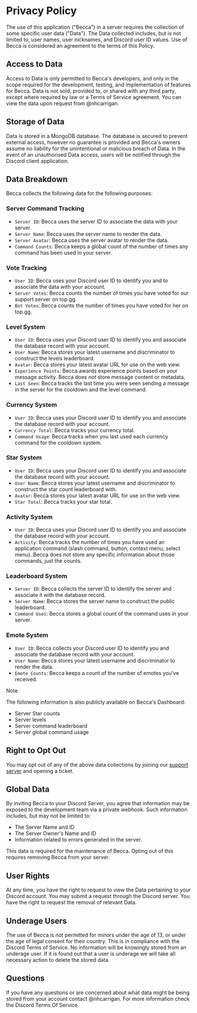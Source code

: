 # Privacy Policy

The use of this application ("Becca") in a server requires the collection of some specific user data ("Data"). The Data collected includes, but is not limited to, user names, user nicknames, and Discord user ID values. Use of Becca is considered an agreement to the terms of this Policy.

## Access to Data

Access to Data is only permitted to Becca's developers, and only in the scope required for the development, testing, and implementation of features for Becca. Data is not sold, provided to, or shared with any third party, except where required by law or a Terms of Service agreement. You can view the data upon request from @nhcarrigan.

## Storage of Data

Data is stored in a MongoDB database. The database is secured to prevent external access, however no guarantee is provided and Becca's owners assume no liability for the unintentional or malicious breach of Data. In the event of an unauthorised Data access, users will be notified through the Discord client application.

## Data Breakdown

Becca collects the following data for the following purposes:

### Server Command Tracking

- `Server ID`: Becca uses the server ID to associate the data with your server.
- `Server Name`: Becca uses the server name to render the data.
- `Server Avatar`: Becca uses the server avatar to render the data.
- `Command Counts`: Becca keeps a global count of the number of times any command has been used in your server.

### Vote Tracking

- `User ID`: Becca uses your Discord user ID to identify you and to associate the data with your account.
- `Server Votes`: Becca counts the number of times you have voted for our support server on top.gg.
- `Bot Votes`: Becca counts the number of times you have voted for her on top.gg.

### Level System

- `User ID`: Becca uses your Discord user ID to identify you and associate the database record with your account.
- `User Name`: Becca stores your latest username and discriminator to construct the levels leaderboard.
- `Avatar`: Becca stores your latest avatar URL for use on the web view.
- `Experience Points`: Becca awards experience points based on your message activity. Becca does _not_ store message content or metadata.
- `Last Seen`: Becca tracks the last time you were seen sending a message in the server for the cooldown and the level command.

### Currency System

- `User ID`: Becca uses your Discord user ID to identify you and associate the database record with your account.
- `Currency Total`: Becca tracks your currency total.
- `Command Usage`: Becca tracks when you last used each currency command for the cooldown system.

### Star System

- `User ID`: Becca uses your Discord user ID to identify you and associate the database record with your account.
- `User Name`: Becca stores your latest username and discriminator to construct the star count leaderboard with.
- `Avatar`: Becca stores your latest avatar URL for use on the web view.
- `Star Total`: Becca tracks your star total.

### Activity System

- `User ID`: Becca uses your Discord user ID to identify you and associate the database record with your account.
- `Activity`: Becca tracks the number of times you have used an application command (slash command, button, context menu, select menu). Becca does not store any specific information about those commands, just the counts.

### Leaderboard System

- `Server ID`: Becca collects the server ID to identify the server and associate it with the database record.
- `Server Name`: Becca stores the server name to construct the public leaderboard.
- `Command Uses`: Becca stores a global count of the command uses in your server.

### Emote System

- `User ID`: Becca collects your Discord user ID to identify you and associate the database record with your account.
- `User Name`: Becca stores your latest username and discriminator to render the data.
- `Emote Counts`: Becca keeps a count of the number of emotes you've received.

> [!NOTE]
> The following information is also publicly available on Becca's Dashboard:
>
> - Server Star counts
> - Server levels
> - Server command leaderboard
> - Server global command usage

## Right to Opt Out

You may opt out of any of the above data collections by joining our [support server](https://chat.nhcarrigan.com) and opening a ticket.

## Global Data

By inviting Becca to your Discord Server, you agree that information may be exposed to the development team via a private webhook. Such information includes, but may not be limited to:

- The Server Name and ID
- The Server Owner's Name and ID
- Information related to errors generated in the server.

This data is required for the maintenance of Becca. Opting out of this requires removing Becca from your server.

## User Rights

At any time, you have the right to request to view the Data pertaining to your Discord account. You may submit a request through the Discord server. You have the right to request the removal of relevant Data.

## Underage Users

The use of Becca is not permitted for minors under the age of 13, or under the age of legal consent for their country. This is in compliance with the Discord Terms of Service. No information will be knowingly stored from an underage user. If it is found out that a user is underage we will take all necessary action to delete the stored data.

## Questions

If you have any questions or are concerned about what data might be being stored from your account contact @nhcarrigan. For more information check the Discord Terms Of Service.
